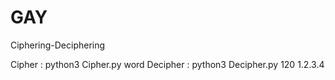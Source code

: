 # GAY
Ciphering-Deciphering

Cipher : python3 Cipher.py word
Decipher : python3 Decipher.py 120 1.2.3.4

